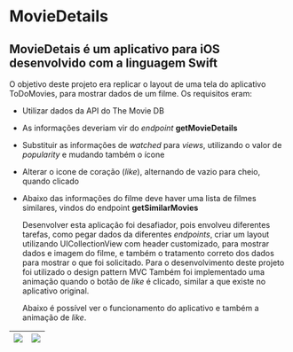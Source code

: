 # MovieDetails

## MovieDetais é um aplicativo para iOS desenvolvido com a linguagem Swift

  O objetivo deste projeto era replicar o layout de uma tela do aplicativo ToDoMovies,  para mostrar dados de um filme. Os requisitos eram:
* Utilizar dados da API do The Movie DB
* As informações deveriam vir do _endpoint_ __getMovieDetails__
* Substituir as informações de _watched_ para _views_, utilizando o valor de _popularity_ e mudando também o ícone
* Alterar o icone de coração (_like_), alternando de vazio para cheio, quando clicado
* Abaixo das informações do filme deve haver uma lista de filmes similares, vindos do endpoint __getSimilarMovies__  

  Desenvolver esta aplicação foi desafiador, pois envolveu diferentes tarefas, como pegar dados da diferentes _endpoints_, criar um layout utilizando UICollectionView com header customizado, para mostrar dados e imagem do filme, e também o tratamento correto dos dados para mostrar o que foi solicitado. Para o desenvolvimento deste projeto foi utilizado o design pattern MVC 
  Também foi implementado uma animação quando o botão de _like_ é clicado, similar a que existe no aplicativo original.

  Abaixo é possível ver o funcionamento do aplicativo e também a animação de _like_.

![](stretchyHeader.gif) | ![](heartBeatAnimation.gif)
------------ | -------------



